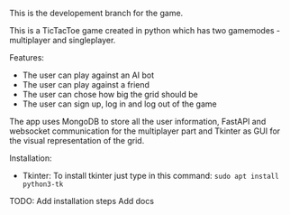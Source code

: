 This is the developement branch for the game.

This is a TicTacToe game created in python which has two gamemodes - multiplayer and singleplayer.

Features:

 - The user can play against an AI bot
 - The user can play against a friend
 - The user can chose how big the grid should be
 - The user can sign up, log in and log out of the game

The app uses MongoDB to store all the user information, FastAPI and websocket communication for the multiplayer part and Tkinter as GUI for the visual representation of the grid.

Installation:

 - Tkinter:
   To install tkinter just type in this command:
   ``sudo apt install python3-tk``

TODO: Add installation steps Add docs
